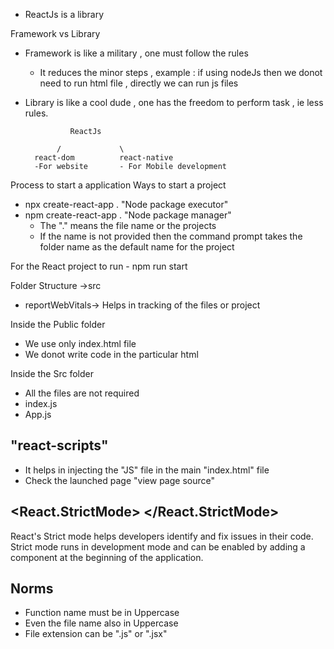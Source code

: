 - ReactJs is a library

Framework vs Library
- Framework is like a military , one must follow the rules 
    - It reduces the minor steps , example : if using nodeJs then we donot need to run html file , directly we can run js files
- Library is like a cool dude , one has the freedom to perform task , ie less rules.


                ReactJs

             /             \
        react-dom          react-native
        -For website       - For Mobile development

Process to start a application 
Ways to start a project 

- npx create-react-app .    "Node package executor"
- npm create-react-app .    "Node package manager"
    - The "." means the file name or the projects 
    - If the name is not provided then the command prompt takes the folder name as the default name for the project

For the React project to run 
    - npm run start


Folder Structure
->src
- reportWebVitals-> Helps in tracking of the files or project

Inside the Public folder 
 - We use only index.html file 
 - We donot write code in the particular html


Inside the Src folder
 - All the files are not required
 - index.js
 - App.js

## "react-scripts"
- It helps in injecting the "JS" file in the main "index.html" file
- Check the launched page "view page source"

## <React.StrictMode> </React.StrictMode>
React's Strict mode helps developers identify and fix issues in their code. Strict mode runs in development mode and can be enabled by adding a component at the beginning of the application.


## Norms
- Function name must be in Uppercase
- Even the file name also in Uppercase
- File extension can be ".js" or ".jsx"